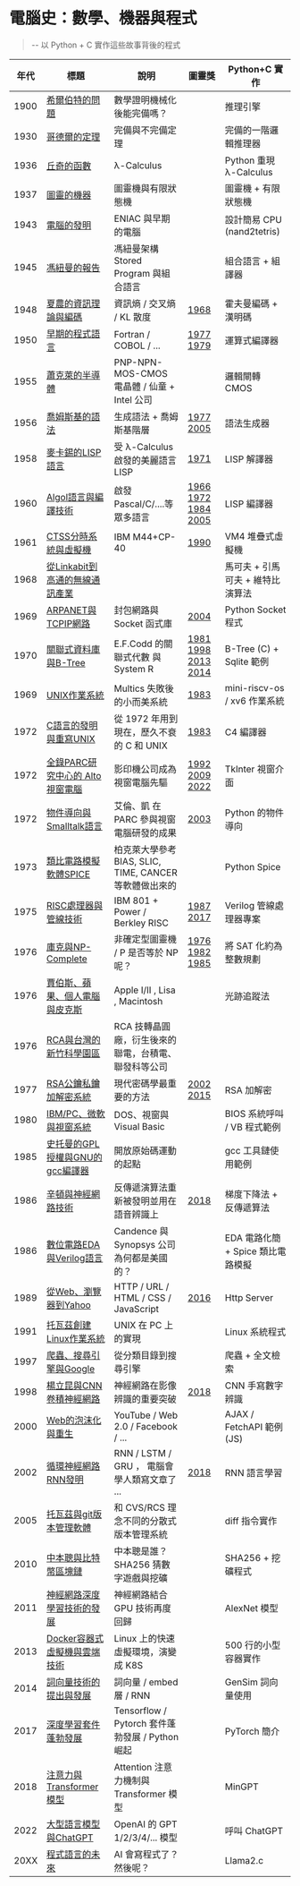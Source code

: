 # 電腦史：數學、機器與程式

> -- 以 Python + C 實作這些故事背後的程式

年代 | 標題                          | 說明              | 圖靈獎 | Python+C 實作
-----|-------------------------------|----------------------|------|-----
1900 | [希爾伯特的問題](1900-希爾伯特的問題.md) | 數學證明機械化後能完備嗎？ | | 推理引擎
1930 | [哥德爾的定理](1930-哥德爾的定理.md) | 完備與不完備定理 | | 完備的一階邏輯推理器
1936 | [丘奇的函數](1936-丘奇的函數.md) | λ-Calculus | | Python 重現 λ-Calculus
1937 | [圖靈的機器](1937-圖靈的機器.md) | 圖靈機與有限狀態機 | | 圖靈機 + 有限狀態機
1943 | [電腦的發明](1943-電腦的發明.md) | ENIAC 與早期的電腦 | | 設計簡易 CPU (nand2tetris)
1945 | [馮紐曼的報告](1945-馮紐曼的報告.md) | 馮紐曼架構 Stored Program 與組合語言 | | 組合語言 + 組譯器
1948 | [夏農的資訊理論與編碼](1948-夏農的資訊理論.md) | 資訊熵 / 交叉熵 / KL 散度 | [1968] | 霍夫曼編碼 + 漢明碼
1950 | [早期的程式語言](1950-早期的程式語言.md) | Fortran / COBOL / ... | [1977] [1979] | 運算式編譯器
1955 | [蕭克萊的半導體](1955-蕭克萊的半導體.md) |PNP-NPN-MOS-CMOS 電晶體 / 仙童 + Intel 公司 | | 邏輯閘轉 CMOS
1956 | [喬姆斯基的語法](1956-喬姆斯基的語法.md) | 生成語法 + 喬姆斯基階層 | [1977] [2005] | 語法生成器
1958 | [麥卡錫的LISP語言](1958-麥卡錫的LISP語言.md) | 受 λ-Calculus 啟發的美麗語言 LISP | [1971] | LISP 解譯器
1960 | [Algol語言與編譯技術](1960-Algol語言與編譯技術.md) | 啟發 Pascal/C/....等眾多語言 | [1966] [1972] [1984] [2005] | LISP 編譯器
1961 | [CTSS分時系統與虛擬機](1961-CTSS分時系統與虛擬機.md) | IBM M44+CP-40 | [1990] | VM4 堆疊式虛擬機
1968 | [從Linkabit到高通的無線通訊產業](1968-從Linkabit到高通的無線通訊產業.md) | | | 馬可夫 + 引馬可夫 + 維特比演算法
1969 | [ARPANET與TCPIP網路](1969-ARPANET與TCPIP網路.md) | 封包網路與 Socket 函式庫 | [2004] | Python Socket 程式
1970 | [關聯式資料庫與B-Tree](1970-關聯式資料庫與B-Tree.md) | E.F.Codd 的關聯式代數 與 System R | [1981] [1998] [2013] [2014] | B-Tree (C) + Sqlite 範例
1969 | [UNIX作業系統](1969-UNIX作業系統.md) | Multics 失敗後的小而美系統 | [1983] | mini-riscv-os / xv6 作業系統
1972 | [C語言的發明與重寫UNIX](1972-C語言的發明與重寫UNIX.md) | 從 1972 年用到現在，歷久不衰的 C 和 UNIX | [1983] | C4 編譯器
1972 | [全錄PARC研究中心的 Alto 視窗電腦](1972-全錄PARC研究中心的Alto視窗電腦.md) | 影印機公司成為視窗電腦先驅 | [1992] [2009] [2022] | TkInter 視窗介面
1972 | [物件導向與Smalltalk語言](1972-物件導向與Smalltalk語言.md) | 艾倫、凱 在 PARC 參與視窗電腦研發的成果 | [2003] | Python 的物件導向
1973 | [類比電路模擬軟體SPICE](1973-類比電路模擬軟體SPICE.md) | 柏克萊大學參考 BIAS, SLIC, TIME, CANCER 等軟體做出來的 | | Python Spice 
1975 | [RISC處理器與管線技術](1975-RISC處理器與管線技術.md) | IBM 801 + Power / Berkley RISC  | [1987] [2017] | Verilog 管線處理器專案
1976 | [庫克與NP-Complete](1976-庫克與NP-Complete.md) | 非確定型圖靈機 / P 是否等於 NP 呢？ | [1976] [1982] [1985] | 將 SAT 化約為整數規劃
1976 | [賈伯斯、蘋果、個人電腦與皮克斯](1976-賈伯斯、蘋果、個人電腦與皮克斯.md) | Apple I/II , Lisa , Macintosh | | 光跡追蹤法
1976 | [RCA與台灣的新竹科學園區](1976-RCA與台灣的新竹科學園區.md) | RCA 技轉晶圓廠，衍生後來的聯電，台積電、聯發科等公司 | | 
1977 | [RSA公鑰私鑰加解密系統](1977-RSA公鑰私鑰加解密系統.md) | 現代密碼學最重要的方法 | [2002] [2015] | RSA 加解密
1980 | [IBM/PC、微軟與視窗系統](1980-IBMPC、微軟與視窗系統.md) | DOS、視窗與 Visual Basic | | BIOS 系統呼叫 / VB 程式範例
1985 | [史托曼的GPL授權與GNU的gcc編譯器](1985-史托曼的GPL授權與GNU的gcc編譯器.md) | 開放原始碼運動的起點 |  | gcc 工具鏈使用範例
1986 | [辛頓與神經網路技術](1986-辛頓與神經網路技術.md) | 反傳遞演算法重新被發明並用在語音辨識上 | [2018] | 梯度下降法 + 反傳遞算法
1986 | [數位電路EDA與Verilog語言](1986-數位電路EDA與Verilog語言.md) | Candence 與 Synopsys 公司為何都是美國的？ | | EDA 電路化簡 + Spice 類比電路模擬
1989 | [從Web、瀏覽器到Yahoo](1989-從Web、瀏覽器到Yahoo.md) | HTTP / URL / HTML / CSS / JavaScript | [2016] | Http Server
1991 | [托瓦茲創建Linux作業系統](1991-托瓦茲創建Linux作業系統.md) | UNIX 在 PC 上的實現 |  | Linux 系統程式
1997 | [爬蟲、搜尋引擎與Google](1995-爬蟲、搜尋引擎與Google.md) | 從分類目錄到搜尋引擎 | | 爬蟲 + 全文檢索
1998 | [楊立昆與CNN卷積神經網路](1998-楊立昆與CNN卷積神經網路.md) | 神經網路在影像辨識的重要突破 | [2018] | CNN 手寫數字辨識
2000 | [Web的泡沫化與重生](2000-Web的泡沫化與重生.md) | YouTube / Web 2.0 / Facebook / ... | | AJAX / FetchAPI 範例 (JS)
2002 | [循環神經網路RNN發明](2002-循環神經網路RNN發明.md) | RNN / LSTM / GRU ， 電腦會學人類寫文章了 ... | [2018] | RNN 語言學習
2005 | [托瓦茲與git版本管理軟體](2005-托瓦茲與git版本管理軟體.md) | 和 CVS/RCS 理念不同的分散式版本管理系統 | | diff 指令實作
2010 | [中本聰與比特幣區塊鏈](2010-中本聰與比特幣區塊鏈.md) | 中本聰是誰？SHA256 猜數字遊戲與挖礦 | | SHA256 + 挖礦程式
2011 | [神經網路深度學習技術的發展](2011-神經網路深度學習技術的發展.md) | 神經網路結合 GPU 技術再度回歸 | | AlexNet 模型
2013 | [Docker容器式虛擬機與雲端技術](2013-Docker容器式虛擬機與雲端技術.md) | Linux 上的快速虛擬環境，演變成 K8S | | 500 行的小型容器實作
2014 | [詞向量技術的提出與發展](2014-詞向量技術的提出與發展.md) | 詞向量 / embed 層 / RNN | | GenSim 詞向量使用
2017 | [深度學習套件蓬勃發展](2017-深度學習套件蓬勃發展.md) | Tensorflow / Pytorch 套件蓬勃發展 / Python 崛起 | | PyTorch 簡介
2018 | [注意力與Transformer模型](2018-注意力與Transformer模型.md) | Attention 注意力機制與 Transformer 模型 | | MinGPT
2022 | [大型語言模型與ChatGPT](2022-大型語言模型與ChatGPT.md) | OpenAI 的 GPT 1/2/3/4/... 模型 | | 呼叫 ChatGPT
20XX | [程式語言的未來](2030-程式語言的未來.md) | AI 會寫程式了？然後呢？ | | Llama2.c

[1966]:圖靈獎/1966.md
[1967]:圖靈獎/1967.md
[1968]:圖靈獎/1968.md
[1969]:圖靈獎/1969.md
[1970]:圖靈獎/1970.md
[1971]:圖靈獎/1971.md
[1972]:圖靈獎/1972.md
[1973]:圖靈獎/1973.md
[1974]:圖靈獎/1974.md
[1975]:圖靈獎/1975.md
[1976]:圖靈獎/1976.md
[1977]:圖靈獎/1977.md
[1978]:圖靈獎/1978.md
[1979]:圖靈獎/1979.md
[1980]:圖靈獎/1980.md
[1981]:圖靈獎/1981.md
[1982]:圖靈獎/1982.md
[1983]:圖靈獎/1983.md
[1984]:圖靈獎/1984.md
[1985]:圖靈獎/1985.md
[1986]:圖靈獎/1986.md
[1987]:圖靈獎/1987.md
[1988]:圖靈獎/1988.md
[1989]:圖靈獎/1989.md
[1990]:圖靈獎/1990.md
[1991]:圖靈獎/1991.md
[1992]:圖靈獎/1992.md
[1993]:圖靈獎/1993.md
[1994]:圖靈獎/1994.md
[1995]:圖靈獎/1995.md
[1996]:圖靈獎/1996.md
[1997]:圖靈獎/1997.md
[1998]:圖靈獎/1998.md
[1999]:圖靈獎/1999.md
[2000]:圖靈獎/2000.md
[2001]:圖靈獎/2001.md
[2002]:圖靈獎/2002.md
[2003]:圖靈獎/2003.md
[2004]:圖靈獎/2004.md
[2005]:圖靈獎/2005.md
[2006]:圖靈獎/2006.md
[2007]:圖靈獎/2007.md
[2008]:圖靈獎/2008.md
[2009]:圖靈獎/2009.md
[2010]:圖靈獎/2010.md
[2011]:圖靈獎/2011.md
[2012]:圖靈獎/2012.md
[2013]:圖靈獎/2013.md
[2014]:圖靈獎/2014.md
[2015]:圖靈獎/2015.md
[2016]:圖靈獎/2016.md
[2017]:圖靈獎/2017.md
[2018]:圖靈獎/2018.md
[2019]:圖靈獎/2019.md
[2020]:圖靈獎/2020.md
[2021]:圖靈獎/2021.md
[2022]:圖靈獎/2022.md

<!--
## 附錄

* [編譯器技術](編譯器技術.md)
    * [從語言到機器](A1-從語言到機器.md)
* [作業系統技術](作業系統技術.md)
* [網路技術](網路技術.md)
* [人工智慧技術](人工智慧技術.md)
* [參考文獻](參考文獻.md)
-->